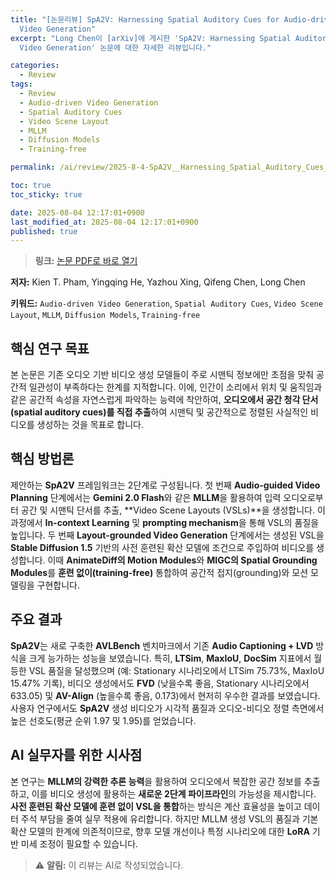 ```yaml
---
title: "[논문리뷰] SpA2V: Harnessing Spatial Auditory Cues for Audio-driven Spatially-aware
  Video Generation"
excerpt: "Long Chen이 [arXiv]에 게시한 'SpA2V: Harnessing Spatial Auditory Cues for Audio-driven Spatially-aware
  Video Generation' 논문에 대한 자세한 리뷰입니다."

categories:
  - Review
tags:
  - Review
  - Audio-driven Video Generation
  - Spatial Auditory Cues
  - Video Scene Layout
  - MLLM
  - Diffusion Models
  - Training-free

permalink: /ai/review/2025-8-4-SpA2V__Harnessing_Spatial_Auditory_Cues_for_Audio-driven_Spatially-aware __Video_Generation/

toc: true
toc_sticky: true

date: 2025-08-04 12:17:01+0900
last_modified_at: 2025-08-04 12:17:01+0900
published: true
---
```

> **링크:** [논문 PDF로 바로 열기](https://arxiv.org/abs/2508.00782)

**저자:** Kien T. Pham, Yingqing He, Yazhou Xing, Qifeng Chen, Long Chen

**키워드:** `Audio-driven Video Generation`, `Spatial Auditory Cues`, `Video Scene Layout`, `MLLM`, `Diffusion Models`, `Training-free`

## 핵심 연구 목표
본 논문은 기존 오디오 기반 비디오 생성 모델들이 주로 시맨틱 정보에만 초점을 맞춰 공간적 일관성이 부족하다는 한계를 지적합니다. 이에, 인간이 소리에서 위치 및 움직임과 같은 공간적 속성을 자연스럽게 파악하는 능력에 착안하여, **오디오에서 공간 청각 단서(spatial auditory cues)를 직접 추출**하여 시맨틱 및 공간적으로 정렬된 사실적인 비디오를 생성하는 것을 목표로 합니다.

## 핵심 방법론
제안하는 **SpA2V** 프레임워크는 2단계로 구성됩니다. 첫 번째 **Audio-guided Video Planning** 단계에서는 **Gemini 2.0 Flash**와 같은 **MLLM**을 활용하여 입력 오디오로부터 공간 및 시맨틱 단서를 추출, **Video Scene Layouts (VSLs)**을 생성합니다. 이 과정에서 **In-context Learning** 및 **prompting mechanism**을 통해 VSL의 품질을 높입니다. 두 번째 **Layout-grounded Video Generation** 단계에서는 생성된 VSL을 **Stable Diffusion 1.5** 기반의 사전 훈련된 확산 모델에 조건으로 주입하여 비디오를 생성합니다. 이때 **AnimateDiff의 Motion Modules**와 **MIGC의 Spatial Grounding Modules**를 **훈련 없이(training-free)** 통합하여 공간적 접지(grounding)와 모션 모델링을 구현합니다.

## 주요 결과
**SpA2V**는 새로 구축한 **AVLBench** 벤치마크에서 기존 **Audio Captioning + LVD** 방식을 크게 능가하는 성능을 보였습니다. 특히, **LTSim**, **MaxIoU**, **DocSim** 지표에서 월등한 VSL 품질을 달성했으며 (예: Stationary 시나리오에서 LTSim 75.73%, MaxIoU 15.47% 기록), 비디오 생성에서도 **FVD** (낮을수록 좋음, Stationary 시나리오에서 633.05) 및 **AV-Align** (높을수록 좋음, 0.173)에서 현저히 우수한 결과를 보였습니다. 사용자 연구에서도 **SpA2V** 생성 비디오가 시각적 품질과 오디오-비디오 정렬 측면에서 높은 선호도(평균 순위 1.97 및 1.95)를 얻었습니다.

## AI 실무자를 위한 시사점
본 연구는 **MLLM의 강력한 추론 능력**을 활용하여 오디오에서 복잡한 공간 정보를 추출하고, 이를 비디오 생성에 활용하는 **새로운 2단계 파이프라인**의 가능성을 제시합니다. **사전 훈련된 확산 모델에 훈련 없이 VSL을 통합**하는 방식은 계산 효율성을 높이고 데이터 주석 부담을 줄여 실무 적용에 유리합니다. 하지만 MLLM 생성 VSL의 품질과 기본 확산 모델의 한계에 의존적이므로, 향후 모델 개선이나 특정 시나리오에 대한 **LoRA** 기반 미세 조정이 필요할 수 있습니다.

> ⚠️ **알림:** 이 리뷰는 AI로 작성되었습니다.

